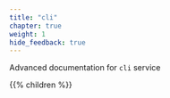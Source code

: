 ```yaml
---
title: "cli"
chapter: true
weight: 1
hide_feedback: true
---
```


Advanced documentation for `cli` service 

{{% children %}}
